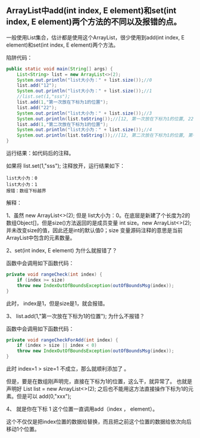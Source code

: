 ## ArrayList中add(int index, E element)和set(int index, E element)两个方法的不同以及报错的点。

一般使用List集合，估计都是使用这个ArrayList，很少使用到add(int index, E element)和set(int index, E element)两个方法。

陷阱代码：

````java
public static void main(String[] args) {
    List<String> list = new ArrayList<>(2);
    System.out.println("list大小为：" + list.size());//0
    list.add("12");
    System.out.println("list大小为：" + list.size());//1
    //list.set(1,"sss");
    list.add(1,"第一次放在下标为1的位置");
    list.add("22");
    System.out.println("list大小为：" + list.size());//3
    System.out.println(list.toString());//[12, 第一次放在下标为1的位置, 22]
    list.add(1,"第二次放在下标为1的位置");
    System.out.println("list大小为：" + list.size());//4
    System.out.println(list.toString());//[12, 第二次放在下标为1的位置, 第一次放在下标为1的位置, 22]
}
````

运行结果：如代码后的注释。

如果将 list.set(1,"sss"); 注释放开，运行结果如下：

````
list大小为：0
list大小为：1
报错：数组下标越界
````

解释：

1、虽然 new ArrayList<>(2); 但是 list大小为：0。在底层是新建了个长度为2的数组Object[]，但是size()方法返回的是成员变量 int size。new ArrayList<>(2); 并未改变size的值，因此还是int的默认值0；size 变量源码注释的意思是当前ArrayList中包含的元素数量。

2、set(int index, E element) 为什么就报错了？

函数中会调用如下函数代码：

````java
private void rangeCheck(int index) {
    if (index >= size)
    throw new IndexOutOfBoundsException(outOfBoundsMsg(index));
}
````

此时， index是1，但是size是1，就会报错。

3、 list.add(1,"第一次放在下标为1的位置"); 为什么不报错？

函数中会调用如下函数代码：

````java
private void rangeCheckForAdd(int index) {
    if (index > size || index < 0)
    throw new IndexOutOfBoundsException(outOfBoundsMsg(index));
}
````

此时  index=1 > size=1 不成立，那么就顺利添加了 。

但是，要是在数组刚声明完，直接在下标为1的位置，这么干，就异常了。 也就是声明好 List<String> list = new ArrayList<>(2); 之后也不能用这方法直接操作下标为1的元素。但是可以 add(0,"xxx");

4、 就是你在下标 1 这个位置一直调用add（index ， element）。

这个不仅仅是把index位置的数据给替换，而且把之前这个位置的数据给依次向后移动1个位置。

